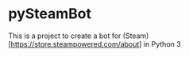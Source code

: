 pySteamBot
==========

This is a project to create a bot for (Steam)[https://store.steampowered.com/about] in Python 3